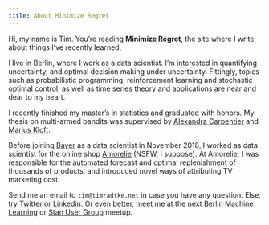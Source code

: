 ```yaml
---
title: About Minimize Regret
---
```


Hi, my name is Tim. You’re reading **Minimize Regret**, the site where I write about things I’ve recently learned.

I live in Berlin, where I work as a data scientist. I’m interested in quantifying uncertainty, and optimal decision making under uncertainty. Fittingly, topics such as probabilistic programming, reinforcement learning and stochastic optimal control, as well as time series theory and applications are near and dear to my heart.

I recently finished my master’s in statistics and graduated with honors. My thesis on multi-armed bandits was supervised by [Alexandra Carpentier](https://sites.google.com/site/alexandracarpentierresearch/) and [Marius Kloft](http://ml.informatik.uni-kl.de).

Before joining [Bayer](https://www.bayer.com) as a data scientist in November 2018, I worked as data scientist for the online shop [Amorelie](https://amorelie.de) (NSFW, I suppose). At Amorelie, I was responsible for the automated forecast and optimal replenishment of thousands of products, and introduced novel ways of attributing TV marketing cost.

Send me an email to `tim@timradtke.net` in case you have any question. Else, try [Twitter](https://www.twitter.com/timradtke) or [Linkedin](https://www.linkedin.com/in/timradtke). Or even better, meet me at the next [Berlin Machine Learning](https://www.meetup.com/berlin-machine-learning/)  or [Stan User Group](https://www.meetup.com/Stan-User-Group-Berlin/) meetup.

